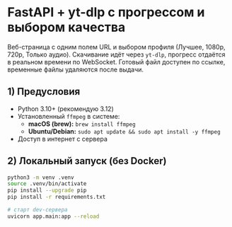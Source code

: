 # FastAPI + yt-dlp с прогрессом и выбором качества

Веб-страница с одним полем URL и выбором профиля (Лучшее, 1080p, 720p, Только аудио). 
Скачивание идёт через `yt-dlp`, прогресс отдаётся в реальном времени по WebSocket.
Готовый файл доступен по ссылке, временные файлы удаляются после выдачи.

## 1) Предусловия

- Python 3.10+ (рекомендую 3.12)
- Установленный `ffmpeg` в системе:
  - **macOS (brew):** `brew install ffmpeg`
  - **Ubuntu/Debian:** `sudo apt update && sudo apt install -y ffmpeg`
- Доступ в интернет с сервера

## 2) Локальный запуск (без Docker)

```bash
python3 -m venv .venv
source .venv/bin/activate
pip install --upgrade pip
pip install -r requirements.txt

# старт dev-сервера
uvicorn app.main:app --reload